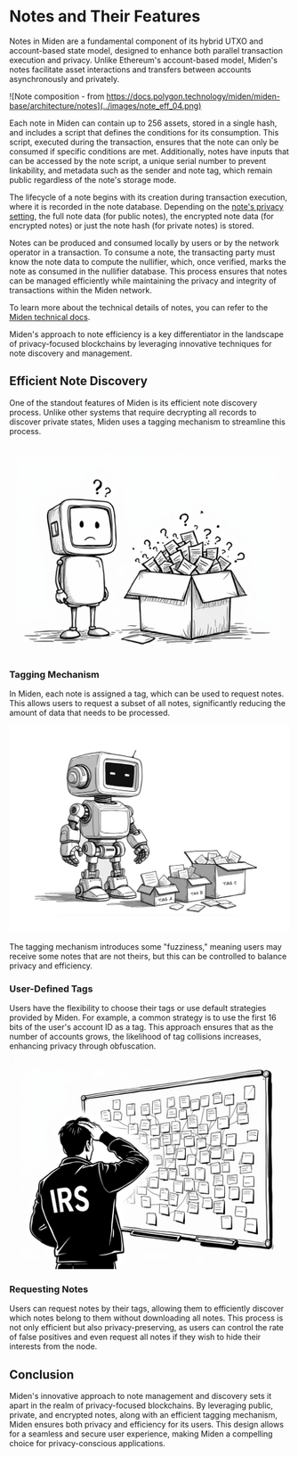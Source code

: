 # Notes and Their Features

Notes in Miden are a fundamental component of its hybrid UTXO and account-based
state model, designed to enhance both parallel transaction execution and
privacy. Unlike Ethereum's account-based model, Miden's notes facilitate asset
interactions and transfers between accounts asynchronously and privately.

![Note composition - from https://docs.polygon.technology/miden/miden-base/architecture/notes](../images/note_eff_04.png)

Each note in Miden can contain up to 256 assets, stored in a single hash, and
includes a script that defines the conditions for its consumption. This script,
executed during the transaction, ensures that the note can only be consumed if
specific conditions are met. Additionally, notes have inputs that can be
accessed by the note script, a unique serial number to prevent linkability, and
metadata such as the sender and note tag, which remain public regardless of the
note's storage mode.

The lifecycle of a note begins with its creation during transaction execution,
where it is recorded in the note database. Depending on the
[note's privacy setting](./note_types.md), the full note data (for public
notes), the encrypted note data (for encrypted notes) or just the note hash (for
private notes) is stored.

Notes can be produced and consumed locally by users or by the network operator
in a transaction. To consume a note, the transacting party must know the note
data to compute the nullifier, which, once verified, marks the note as consumed
in the nullifier database. This process ensures that notes can be managed
efficiently while maintaining the privacy and integrity of transactions within
the Miden network.

To learn more about the technical details of notes, you can refer to the
[Miden technical docs](../miden/miden-base/architecture/notes).

Miden's approach to note efficiency is a key differentiator in the landscape of
privacy-focused blockchains by leveraging innovative techniques for note
discovery and management.

## Efficient Note Discovery

One of the standout features of Miden is its efficient note discovery process.
Unlike other systems that require decrypting all records to discover private
states, Miden uses a tagging mechanism to streamline this process.

![Robot confused at a box of unknown notes](../images/note_eff_02.jpeg)

### Tagging Mechanism

In Miden, each note is assigned a tag, which can be used to request notes. This
allows users to request a subset of all notes, significantly reducing the amount
of data that needs to be processed.

![Robot looking at smaller boxes of fewer notes](../images/note_eff_01.png)

The tagging mechanism introduces some "fuzziness," meaning users may receive
some notes that are not theirs, but this can be controlled to balance privacy
and efficiency.

### User-Defined Tags

Users have the flexibility to choose their tags or use default strategies
provided by Miden. For example, a common strategy is to use the first 16 bits of
the user's account ID as a tag. This approach ensures that as the number of
accounts grows, the likelihood of tag collisions increases, enhancing privacy
through obfuscation.

![Privacy through obfuscation](../images/note_eff_03.jpeg)

### Requesting Notes

Users can request notes by their tags, allowing them to efficiently discover
which notes belong to them without downloading all notes. This process is not
only efficient but also privacy-preserving, as users can control the rate of
false positives and even request all notes if they wish to hide their interests
from the node.

## Conclusion

Miden's innovative approach to note management and discovery sets it apart in
the realm of privacy-focused blockchains. By leveraging public, private, and
encrypted notes, along with an efficient tagging mechanism, Miden ensures both
privacy and efficiency for its users. This design allows for a seamless and
secure user experience, making Miden a compelling choice for privacy-conscious
applications.
